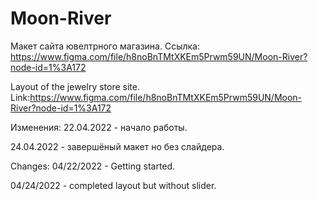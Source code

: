 # Moon-River
Макет сайта ювелтрного магазина.
Ссылка: https://www.figma.com/file/h8noBnTMtXKEm5Prwm59UN/Moon-River?node-id=1%3A172


Layout of the jewelry store site.
Link:https://www.figma.com/file/h8noBnTMtXKEm5Prwm59UN/Moon-River?node-id=1%3A172



Изменения:
22.04.2022 - начало работы.

24.04.2022 - завершёный макет но без слайдера.




Changes:
04/22/2022 - Getting started.

04/24/2022 - completed layout but without slider.
